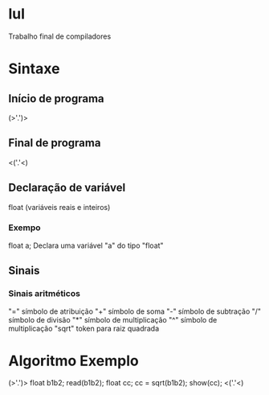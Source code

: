 # lul
Trabalho final de compiladores

# Sintaxe
## Início de programa
(>'.')>

## Final de programa
<('.'<)

## Declaração de variável
float (variáveis reais e inteiros)

### Exempo
float a;
Declara uma variável "a" do tipo "float"

## Sinais
### Sinais aritméticos

"=" símbolo de atribuição
"+" símbolo de soma
"-" símbolo de subtração
"/" símbolo de divisão
"*" símbolo de multiplicação
"^" símbolo de multiplicação
"sqrt" token para raiz quadrada


### 

# Algoritmo Exemplo

(>'.')>
    float b1b2;
    read(b1b2);
    float cc;
    cc = sqrt(b1b2);
    show(cc);
<('.'<)
